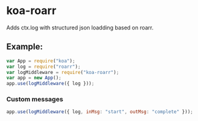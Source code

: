 # koa-roarr

Adds ctx.log with structured json loadding based on roarr.

## Example:

```js
var App = require("koa");
var log = require("roarr");
var logMiddleware = require("koa-roarr");
var app = new App();
app.use(logMiddleware({ log }));
```

### Custom messages

```js
app.use(logMiddleware({ log, inMsg: "start", outMsg: "complete" }));
```
